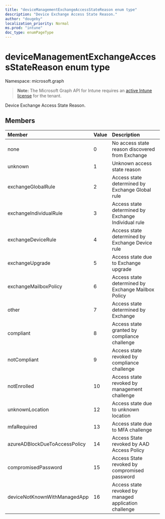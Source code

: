 ```yaml
---
title: "deviceManagementExchangeAccessStateReason enum type"
description: "Device Exchange Access State Reason."
author: "dougeby"
localization_priority: Normal
ms.prod: "intune"
doc_type: enumPageType
---
```


# deviceManagementExchangeAccessStateReason enum type

Namespace: microsoft.graph

> **Note:** The Microsoft Graph API for Intune requires an [active Intune license](https://go.microsoft.com/fwlink/?linkid=839381) for the tenant.

Device Exchange Access State Reason.

## Members
|Member|Value|Description|
|:---|:---|:---|
|none|0|No access state reason discovered from Exchange|
|unknown|1|Unknown access state reason|
|exchangeGlobalRule|2|Access state determined by Exchange Global rule|
|exchangeIndividualRule|3|Access state determined by Exchange Individual rule|
|exchangeDeviceRule|4|Access state determined by Exchange Device rule|
|exchangeUpgrade|5|Access state due to Exchange upgrade|
|exchangeMailboxPolicy|6|Access state determined by Exchange Mailbox Policy|
|other|7|Access state determined by Exchange|
|compliant|8|Access state granted by compliance challenge|
|notCompliant|9|Access state revoked by compliance challenge|
|notEnrolled|10|Access state revoked by management challenge|
|unknownLocation|12|Access state due to unknown location|
|mfaRequired|13|Access state due to MFA challenge|
|azureADBlockDueToAccessPolicy|14|Access State revoked by AAD Access Policy|
|compromisedPassword|15|Access State revoked by compromised password|
|deviceNotKnownWithManagedApp|16|Access state revoked by managed application challenge|









